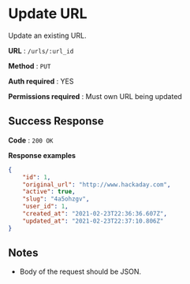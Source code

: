 # Update URL

Update an existing URL.

**URL** : `/urls/:url_id`

**Method** : `PUT`

**Auth required** : YES

**Permissions required** : Must own URL being updated

## Success Response

**Code** : `200 OK`

**Response examples**

```json
{
    "id": 1,
    "original_url": "http://www.hackaday.com",
    "active": true,
    "slug": "4a5ohzgv",
    "user_id": 1,
    "created_at": "2021-02-23T22:36:36.607Z",
    "updated_at": "2021-02-23T22:37:10.806Z"
}
```

## Notes

*  Body of the request should be JSON.
